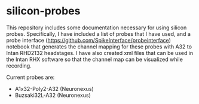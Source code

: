 # silicon-probes

This repository includes some documentation necessary for using silicon probes. Specifically, I have included a list of probes that I have used, and a probe interface (https://github.com/SpikeInterface/probeinterface) notebook that generates the channel mapping for these probes with A32 to Intan RHD2132 headstages. I have also created xml files that can be used in the Intan RHX software so that the channel map can be visualized while recording.  
  
Current probes are:  
- A1x32-Poly2-A32 (Neuronexus)
- Buzsaki32L-A32 (Neuronexus)